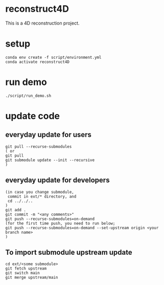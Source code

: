 # reconstruct4D
This is a 4D reconstruction project.

# setup
```
conda env create -f script/environment.yml
conda activate reconstruct4D
```

# run demo
```
./script/run_demo.sh
```

# update code
## everyday update for users
```
git pull --recurse-submodules
( or
git pull
git submodule update --init --recursive
)
```

## everyday update for developers
```
(in case you change submodule,
 commit in ext/* directory, and
 cd ../../..
)
git add .
git commit -m "<any comments>"
git push --recurse-submodules=on-demand
(for the first time push, you need to run below;
git push --recurse-submodules=on-demand --set-upstream origin <your branch name>
)
```

## To import submodule upstream update
```
cd ext/<some submodule>
git fetch upstream
git switch main
git merge upstream/main
```